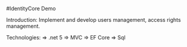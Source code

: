 #IdentityCore Demo

Introduction:
Implement and develop users management, access rights management.

Technologies:
=> .net 5 
=> MVC
=> EF Core
=> Sql 
